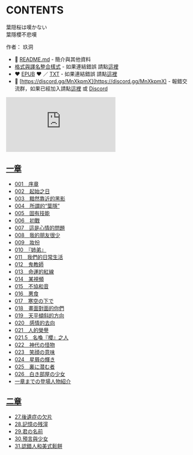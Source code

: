 # CONTENTS

葉隠桜は嘆かない  
葉隱櫻不悲嘆  

作者： 玖洞  



- :closed_book: [README.md](README.md) - 簡介與其他資料
- [格式與譯名整合樣式](https://github.com/bluelovers/node-novel/blob/master/lib/locales/%E8%91%89%E9%9A%A0%E6%A1%9C%E3%81%AF%E5%98%86%E3%81%8B%E3%81%AA%E3%81%84.ts) - 如果連結錯誤 請點[這裡](https://github.com/bluelovers/node-novel/blob/master/lib/locales/)
-  :heart: [EPUB](https://gitlab.com/demonovel/epub-txt/blob/master/ts/%E8%91%89%E9%9A%B1%E6%AB%BB%E4%B8%8D%E6%82%B2%E5%98%86.epub) :heart:  ／ [TXT](https://gitlab.com/demonovel/epub-txt/blob/master/ts/out/%E8%91%89%E9%9A%B1%E6%AB%BB%E4%B8%8D%E6%82%B2%E5%98%86.out.txt) - 如果連結錯誤 請點[這裡](https://gitlab.com/demonovel/epub-txt/blob/master/ts/)
- :mega: [https://discord.gg/MnXkpmX](https://discord.gg/MnXkpmX) - 報錯交流群，如果已經加入請點[這裡](https://discordapp.com/channels/467794087769014273/467794088285175809) 或 [Discord](https://discordapp.com/channels/@me)


![導航目錄](https://chart.apis.google.com/chart?cht=qr&chs=150x150&chl=https://gitlab.com/novel-group/txt-source/blob/master/ts/葉隠桜は嘆かない/導航目錄.md "導航目錄")




## [一章](00000_%E4%B8%80%E7%AB%A0)

- [001　序章](00000_%E4%B8%80%E7%AB%A0/00010_001%E3%80%80%E5%BA%8F%E7%AB%A0.txt)
- [002　起始之日](00000_%E4%B8%80%E7%AB%A0/00020_002%E3%80%80%E8%B5%B7%E5%A7%8B%E4%B9%8B%E6%97%A5.txt)
- [003　黯然靠近的黑影](00000_%E4%B8%80%E7%AB%A0/00030_003%E3%80%80%E9%BB%AF%E7%84%B6%E9%9D%A0%E8%BF%91%E7%9A%84%E9%BB%91%E5%BD%B1.txt)
- [004　所謂的“葉隱”](00000_%E4%B8%80%E7%AB%A0/00040_004%E3%80%80%E6%89%80%E8%AC%82%E7%9A%84%E2%80%9C%E8%91%89%E9%9A%B1%E2%80%9D.txt)
- [005　固有技能](00000_%E4%B8%80%E7%AB%A0/00050_005%E3%80%80%E5%9B%BA%E6%9C%89%E6%8A%80%E8%83%BD.txt)
- [006　初戰](00000_%E4%B8%80%E7%AB%A0/00060_006%E3%80%80%E5%88%9D%E6%88%B0.txt)
- [007　這是心情的問題](00000_%E4%B8%80%E7%AB%A0/00070_007%E3%80%80%E9%80%99%E6%98%AF%E5%BF%83%E6%83%85%E7%9A%84%E5%95%8F%E9%A1%8C.txt)
- [008　我的朋友很少](00000_%E4%B8%80%E7%AB%A0/00080_008%E3%80%80%E6%88%91%E7%9A%84%E6%9C%8B%E5%8F%8B%E5%BE%88%E5%B0%91.txt)
- [009　妝扮](00000_%E4%B8%80%E7%AB%A0/00090_009%E3%80%80%E5%A6%9D%E6%89%AE.txt)
- [010　『姉弟』](00000_%E4%B8%80%E7%AB%A0/00100_010%E3%80%80%E3%80%8E%E5%A7%89%E5%BC%9F%E3%80%8F.txt)
- [011　我們的日常生活](00000_%E4%B8%80%E7%AB%A0/00110_011%E3%80%80%E6%88%91%E5%80%91%E7%9A%84%E6%97%A5%E5%B8%B8%E7%94%9F%E6%B4%BB.txt)
- [012　鬼教師](00000_%E4%B8%80%E7%AB%A0/00120_012%E3%80%80%E9%AC%BC%E6%95%99%E5%B8%AB.txt)
- [013　命運的紅線](00000_%E4%B8%80%E7%AB%A0/00130_013%E3%80%80%E5%91%BD%E9%81%8B%E7%9A%84%E7%B4%85%E7%B7%9A.txt)
- [014　某視頻](00000_%E4%B8%80%E7%AB%A0/00140_014%E3%80%80%E6%9F%90%E8%A6%96%E9%A0%BB.txt)
- [015　不協和音](00000_%E4%B8%80%E7%AB%A0/00150_015%E3%80%80%E4%B8%8D%E5%8D%94%E5%92%8C%E9%9F%B3.txt)
- [016　悪食](00000_%E4%B8%80%E7%AB%A0/00160_016%E3%80%80%E6%82%AA%E9%A3%9F.txt)
- [017　寒空の下で](00000_%E4%B8%80%E7%AB%A0/00170_017%E3%80%80%E5%AF%92%E7%A9%BA%E3%81%AE%E4%B8%8B%E3%81%A7.txt)
- [018　畫面對面的你們](00000_%E4%B8%80%E7%AB%A0/00180_018%E3%80%80%E7%95%AB%E9%9D%A2%E5%B0%8D%E9%9D%A2%E7%9A%84%E4%BD%A0%E5%80%91.txt)
- [019　天平傾斜的方向](00000_%E4%B8%80%E7%AB%A0/00190_019%E3%80%80%E5%A4%A9%E5%B9%B3%E5%82%BE%E6%96%9C%E7%9A%84%E6%96%B9%E5%90%91.txt)
- [020　感情的去向](00000_%E4%B8%80%E7%AB%A0/00200_020%E3%80%80%E6%84%9F%E6%83%85%E7%9A%84%E5%8E%BB%E5%90%91.txt)
- [021　人的榮譽](00000_%E4%B8%80%E7%AB%A0/00210_021%E3%80%80%E4%BA%BA%E7%9A%84%E6%A6%AE%E8%AD%BD.txt)
- [021.5　名喚『櫻』之人](00000_%E4%B8%80%E7%AB%A0/00220_021.5%E3%80%80%E5%90%8D%E5%96%9A%E3%80%8E%E6%AB%BB%E3%80%8F%E4%B9%8B%E4%BA%BA.txt)
- [022　神代の怪物](00000_%E4%B8%80%E7%AB%A0/00230_022%E3%80%80%E7%A5%9E%E4%BB%A3%E3%81%AE%E6%80%AA%E7%89%A9.txt)
- [023　笑顔の意味](00000_%E4%B8%80%E7%AB%A0/00240_023%E3%80%80%E7%AC%91%E9%A1%94%E3%81%AE%E6%84%8F%E5%91%B3.txt)
- [024　星屑の輝き](00000_%E4%B8%80%E7%AB%A0/00250_024%E3%80%80%E6%98%9F%E5%B1%91%E3%81%AE%E8%BC%9D%E3%81%8D.txt)
- [025　裏に潜む者](00000_%E4%B8%80%E7%AB%A0/00260_025%E3%80%80%E8%A3%8F%E3%81%AB%E6%BD%9C%E3%82%80%E8%80%85.txt)
- [026　白き部屋の少女](00000_%E4%B8%80%E7%AB%A0/00270_026%E3%80%80%E7%99%BD%E3%81%8D%E9%83%A8%E5%B1%8B%E3%81%AE%E5%B0%91%E5%A5%B3.txt)
- [一章までの登場人物紹介](00000_%E4%B8%80%E7%AB%A0/00280_%E4%B8%80%E7%AB%A0%E3%81%BE%E3%81%A7%E3%81%AE%E7%99%BB%E5%A0%B4%E4%BA%BA%E7%89%A9%E7%B4%B9%E4%BB%8B.txt)


## [二章](00010_%E4%BA%8C%E7%AB%A0)

- [27.後遺症の欠片](00010_%E4%BA%8C%E7%AB%A0/00010_27.%E5%BE%8C%E9%81%BA%E7%97%87%E3%81%AE%E6%AC%A0%E7%89%87.txt)
- [28.記憶の残滓](00010_%E4%BA%8C%E7%AB%A0/00020_28.%E8%A8%98%E6%86%B6%E3%81%AE%E6%AE%8B%E6%BB%93.txt)
- [29.君の名前](00010_%E4%BA%8C%E7%AB%A0/00030_29.%E5%90%9B%E3%81%AE%E5%90%8D%E5%89%8D.txt)
- [30.預言與少女](00010_%E4%BA%8C%E7%AB%A0/00040_30.%E9%A0%90%E8%A8%80%E8%88%87%E5%B0%91%E5%A5%B3.txt)
- [31.認錯人和美式鬆餅](00010_%E4%BA%8C%E7%AB%A0/00050_31.%E8%AA%8D%E9%8C%AF%E4%BA%BA%E5%92%8C%E7%BE%8E%E5%BC%8F%E9%AC%86%E9%A4%85.txt)

